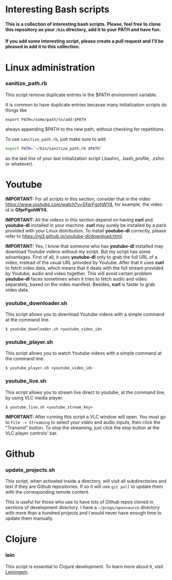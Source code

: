 # Interesting Bash scripts

#### This is a collection of interesting bash scripts. Please, feel free to clone this repository as your `/bin` directory, add it to your PATH and have fun.

#### If you add some interesting script, please create a pull request and I'll be pleased in add it to this collection.

# Linux administration

### sanitize_path.rb

This script remove duplicate entries in the $PATH environment variable.

It is common to have duplicate entries because many initialization scripts do things like 

`export PATH=/some/path/to/add:$PATH`

always appending $PATH to the new path, without checking for repetitions.

To use `sanitize_path.rb`, just make sure to add 

```bash
export PATH=`~/bin/sanitize_path.rb $PATH`
``` 

as the last line of your last initialization script (.bashrc, .bash_profile, .zshrc or whatever).

# Youtube

**IMPORTANT:** For all scripts in this section, consider that in the video https://www.youtube.com/watch?v=GfprFgohWY4, for example, the video id is **GfprFgohWY4**.

**IMPORTANT:** All the videos in this section depend on having **curl** and **youtube-dl** installed in your machine. **curl** may surely be installed by a pack provided with your Linux distribution. To install **youtube-dl** correctly, please refer to https://rg3.github.io/youtube-dl/download.html.

**IMPORTANT:** Yes, I know that someone who has **youtube-dl** installed may download Youtube videos without my script. But my script has some advantages. First of all, it uses **youtube-dl** only to grab the full URL of a video, instead of the usual URL provided by Youtube. After that it uses **curl** to fetch video data, which means that it deals with the full stream provided by Youtube, audio and video together. This will avoid certain problem **youtube-dl** faces sometimes when it tries to fetch audio and video separately, based on the video manifest. Besides, **curl** is faster to grab video data.

### youtube_downloader.sh

This script allows you to download Youtube videos with a simple command at the command line.

`$ youtube_downloader.sh <youtube_video_id>`

### youtube_player.sh

This script allows you to watch Youtube videos with a simple command at the command line.

`$ youtube_player.sh <youtube_video_id>`

### youtube_live.sh

This script allows you to stream live direct to youtube, at the command line, by using VLC media player.

`$ youtube_live.sh <youtube_stream_key>`

**IMPORTANT:** After running this script a VLC window will open. You must go to `File -> Streaming` to select your video and audio inputs, then click the "Transmit" button. To stop the streaming, just click the stop button at the VLC player controls' bar.

# Github

### update_projects.sh

This script, when activated inside a directory, will visit all subdirectories and test if they are Github repositories. If so it will use `git pull` to update them with the corresponding remote content.

This is useful for those who use to have lots of Github repos cloned in sections of development directory. I have a `~/progs/opensource` directory with more than a hundred projects and I would never have enough time to update them manually.

# Clojure

### lein

This script is essential to Clojure development. To learn more about it, visit [Leiningem](https://leiningen.org/).
